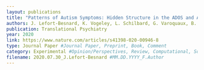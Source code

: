 ```yaml
---
layout: publications
title: "Patterns of Autism Symptoms: Hidden Structure in the ADOS and ADI Questionnaires"
authors: J. Lefort-Besnard, K. Vogeley, L. Schilbard, G. Varoquaux, B. Thirion, G. Dumas, D. Bzdok
publication: Translational Psychiatry
year: 2020
link: https://www.nature.com/articles/s41398-020-00946-8
type: Journal Paper #Journal Paper, Preprint, Book, Comment
category: Experimental #Opinion/Perspectives, Review, Computational, Social Cognitive and Affective Neuroscience, Experimental
filename: 2020.07.30_J.Lefort-Besnard #MM.DD.YYYY_F.Author
---
```

